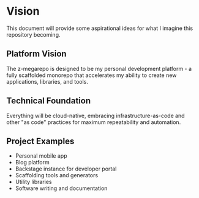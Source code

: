 # Vision

This document will provide some aspirational ideas for what I imagine this repository becoming.

## Platform Vision

The z-megarepo is designed to be my personal development platform - a fully scaffolded monorepo that accelerates my ability to create new applications, libraries, and tools.

## Technical Foundation

Everything will be cloud-native, embracing infrastructure-as-code and other "as code" practices for maximum repeatability and automation.

## Project Examples

- Personal mobile app
- Blog platform
- Backstage instance for developer portal
- Scaffolding tools and generators
- Utility libraries
- Software writing and documentation
